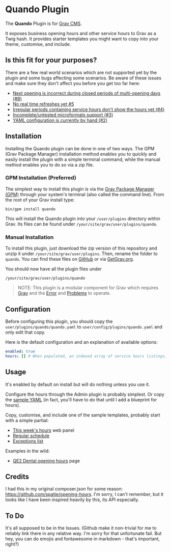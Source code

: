 # Quando Plugin

The **Quando** Plugin is for [Grav CMS](http://github.com/getgrav/grav).

It exposes business opening hours and other service hours to Grav as a Twig hash. It provides starter templates you might want to copy into your theme, customise, and include.

## Is this fit for your purposes?

There are a few real world scenarios which are not supported yet by the plugin and some bugs affecting some scenarios. Be aware of these issues and make sure they don't affect you before you get too far here:

* [Next opening is incorrect during closed periods of multi-opening days (#8)](https://github.com/hughbris/grav-plugin-quando/issues/8)
* [No real time refreshes yet #5](https://github.com/hughbris/grav-plugin-quando/issues/5)
* [Irregular periods containing service hours don't show the hours yet (#4)](https://github.com/hughbris/grav-plugin-quando/issues/4)
* [Incomplete/untested microformats support (#3)](https://github.com/hughbris/grav-plugin-quando/issues/3)
* [YAML configuration is currently by hand (#2)](https://github.com/hughbris/grav-plugin-quando/issues/2)

## Installation

Installing the Quando plugin can be done in one of two ways. The GPM (Grav Package Manager) installation method enables you to quickly and easily install the plugin with a simple terminal command, while the manual method enables you to do so via a zip file.

### GPM Installation (Preferred)

The simplest way to install this plugin is via the [Grav Package Manager (GPM)](http://learn.getgrav.org/advanced/grav-gpm) through your system's terminal (also called the command line).  From the root of your Grav install type:

    bin/gpm install quando

This will install the Quando plugin into your `/user/plugins` directory within Grav. Its files can be found under `/your/site/grav/user/plugins/quando`.

### Manual Installation

To install this plugin, just download the zip version of this repository and unzip it under `/your/site/grav/user/plugins`. Then, rename the folder to `quando`. You can find these files on [GitHub](https://github.com/hughbris/grav-plugin-quando) or via [GetGrav.org](http://getgrav.org/downloads/plugins#extras).

You should now have all the plugin files under

    /your/site/grav/user/plugins/quando

> NOTE: This plugin is a modular component for Grav which requires [Grav](http://github.com/getgrav/grav) and the [Error](https://github.com/getgrav/grav-plugin-error) and [Problems](https://github.com/getgrav/grav-plugin-problems) to operate.

## Configuration

Before configuring this plugin, you should copy the `user/plugins/quando/quando.yaml` to `user/config/plugins/quando.yaml` and only edit that copy.

Here is the default configuration and an explanation of available options:

```yaml
enabled: true
hours: [] # When populated, an indexed array of service hours listings, a complex YAML structure best configured through the Admin dashboard (when the blueprint is done!). One of these listings should be called 'opening' if you want any of the templates to work out of the box.
```

## Usage

It's enabled by default on install but will do nothing unless you use it.

Configure the hours through the Admin plugin is probably simplest. Or copy the [sample YAML](data.sample.yaml) (in fact, you'll have to do that until I add a blueprint for hours).

Copy, customise, and include one of the sample templates, probably start with a simple partial:

* [This week's hours](templates/partials/panel_hours.html.twig) web panel
* [Regular schedule](templates/partials/hours.html.twig)
* [Exceptions list](templates/partials/hours_exceptions.html.twig)

Examples in the wild:

* [QE2 Dental opening hours](https://qe2dental.co.nz/about/opening) page

## Credits

I had this in my original composer.json for some reason: https://github.com/spatie/opening-hours. I'm sorry, I can't remember, but it looks like I have been inspired heavily by this, its API especially.

## To Do

It's all supposed to be in the Issues. (Github make it non-trivial for me to reliably link there in any relative way. I'm sorry for that unfortunate fail. But hey, you can do emojis and fontawesome in markdown - that's important, right?)

